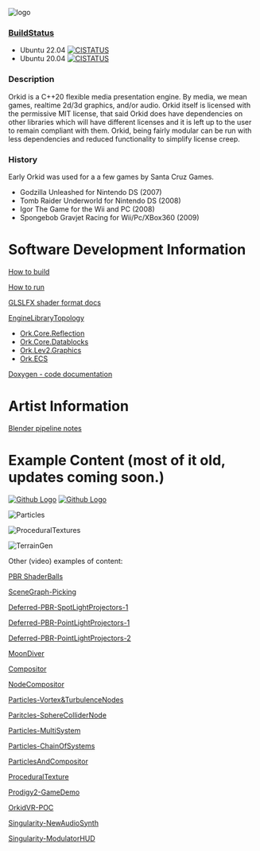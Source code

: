
![logo](https://github.com/tweakoz/orkid/blob/develop/ork.data/dox/doxylogo.png "OrkidLogo")


### [BuildStatus](https://www.orkid-engine.dev:4431)

* Ubuntu 22.04 [![CISTATUS](https://www.orkid-engine.dev:4431/orkid-ix-ub2204/develop/status.svg)](https://www.orkid-engine.dev:4431)
* Ubuntu 20.04 [![CISTATUS](https://www.orkid-engine.dev:4431/orkid-ix-ub2004/develop/status.svg)](https://www.orkid-engine.dev:4431)

### Description

Orkid is a C++20 flexible media presentation engine. By media, we mean games, realtime 2d/3d graphics, and/or audio. Orkid itself is licensed with the permissive MIT license, that said Orkid does have dependencies on other libraries which will have different licenses and it is left up to the user to remain compliant with them. Orkid, being fairly modular can be run with less dependencies and reduced functionality to simplify license creep.

### History

Early Orkid was used for a a few games by Santa Cruz Games. 
 * Godzilla Unleashed for Nintendo DS (2007)
 * Tomb Raider Underworld for Nintendo DS (2008)
 * Igor The Game for the Wii and PC (2008)
 * Spongebob Gravjet Racing for Wii/Pc/XBox360 (2009)
 
 
Software Development Information
========

[How to build](ork.dox/building.md)

[How to run](ork.dox/running.md)

[GLSLFX shader format docs](ork.dox/glslfx.md)

[EngineLibraryTopology](ork.dox/engine_layout.md)
   * [Ork.Core.Reflection](ork.dox/reflection.md)
   * [Ork.Core.Datablocks](ork.dox/datablocks.md)
   * [Ork.Lev2.Graphics](ork.dox/lev2-graphics.md)
   * [Ork.ECS](ork.dox/ecs.md)

[Doxygen - code documentation](https://www.orkid-engine.dev:4430/doxygen_html/index.html)

Artist Information
========

[Blender pipeline notes](ork.dox/blender.md)

Example Content (most of it old, updates coming soon.)
========

<a href="https://media.githubusercontent.com/media/tweakoz/orkid/develop/ork.data/misc/screenshot_pbr.png"><img src="https://github.com/tweakoz/orkid/blob/develop/ork.data/misc/th_screenshot_pbr.png" title="Github Logo"></a>
<a href="https://media.githubusercontent.com/media/tweakoz/orkid/develop/ork.data/misc/shadowedptexspotlight.png"><img src="https://github.com/tweakoz/orkid/blob/develop/ork.data/misc/th_shadowedptexspotlight.png" title="Github Logo"></a>

![Particles](http://tweakoz.com/resources/images/th_sshot_psys.jpg)

![ProceduralTextures](http://tweakoz.com/resources/images/th_sshot_proctex.jpg)

![TerrainGen](http://tweakoz.com/resources/images/th_terrain03.jpg)

Other (video) examples of content:

[PBR ShaderBalls](https://www.youtube.com/watch?v=LtlVotV_9vg_)

[SceneGraph-Picking](https://youtu.be/d39JF4ApsVw)

[Deferred-PBR-SpotLightProjectors-1](https://www.youtube.com/watch?v=AwhDNZPhcBk)

[Deferred-PBR-PointLightProjectors-1](https://www.youtube.com/watch?v=ffEbkF9l4yw)

[Deferred-PBR-PointLightProjectors-2](https://www.youtube.com/watch?v=Xem37Nfp-d8)

[MoonDiver](https://youtu.be/2zNd4k_6I6s)

[Compositor](https://www.youtube.com/watch?v=zLBhF8WCDgQ)

[NodeCompositor](https://www.youtube.com/watch?v=AGMazbsbJYE)

[Particles-Vortex&TurbulenceNodes](https://youtu.be/Qr8QK6ns0Tk)

[Paritcles-SphereColliderNode](https://www.youtube.com/watch?v=yb9a6k4VeaU)

[Particles-MultiSystem](https://www.youtube.com/watch?v=o7uJFNQc3Go)

[Particles-ChainOfSystems](https://youtu.be/sQTiz0Ooo6I)

[ParticlesAndCompositor](https://www.youtube.com/watch?v=qmULG3ZOoS0)

[ProceduralTexture](https://www.youtube.com/watch?v=FdAfxQjR3AQ)

[Prodigy2-GameDemo](http://tweakoz.com/resources/videos/p2d.mp4)

[OrkidVR-POC](https://www.youtube.com/watch?v=6tOPVw8T_sU)

[Singularity-NewAudioSynth](https://www.youtube.com/watch?v=irBaba13quQ)

[Singularity-ModulatorHUD](https://www.youtube.com/watch?v=1PEXp9-6eRA)

